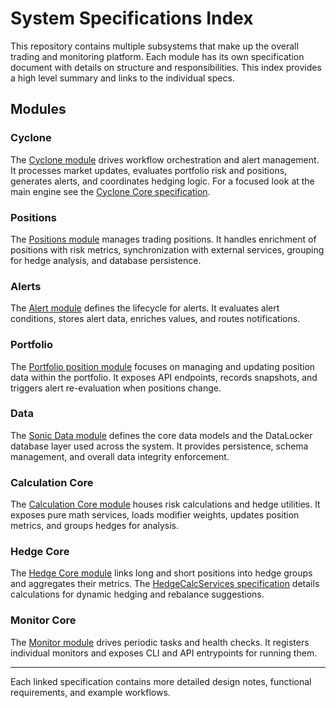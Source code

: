 # System Specifications Index

This repository contains multiple subsystems that make up the overall trading and monitoring platform.  Each module has its own specification document with details on structure and responsibilities. This index provides a high level summary and links to the individual specs.

## Modules

### Cyclone
The [Cyclone module](cyclone/cyclone_module_spec.md) drives workflow orchestration and alert management. It processes market updates, evaluates portfolio risk and positions, generates alerts, and coordinates hedging logic.
For a focused look at the main engine see the [Cyclone Core specification](cyclone/cyclone_core_spec.md).

### Positions
The [Positions module](positions/position_module_spec.md) manages trading positions. It handles enrichment of positions with risk metrics, synchronization with external services, grouping for hedge analysis, and database persistence.

### Alerts
The [Alert module](alert_core/alert_module_spec.md) defines the lifecycle for alerts. It evaluates alert conditions, stores alert data, enriches values, and routes notifications.

### Portfolio
The [Portfolio position module](portfolio/position_module_spec.md) focuses on managing and updating position data within the portfolio. It exposes API endpoints, records snapshots, and triggers alert re-evaluation when positions change.

### Data
The [Sonic Data module](data/sonic_data_module_spec.md) defines the core data models and the DataLocker database layer used across the system. It provides persistence, schema management, and overall data integrity enforcement.

### Calculation Core
The [Calculation Core module](calc_core/calculation_module_spec.md) houses risk calculations and hedge utilities. It exposes pure math services, loads modifier weights, updates position metrics, and groups hedges for analysis.

### Hedge Core
The [Hedge Core module](hedge_core/hedge_core_module_spec.md) links long and short positions into hedge groups and aggregates their metrics.
The [HedgeCalcServices specification](hedge_core/hedge_calc_services_spec.md) details calculations for dynamic hedging and rebalance suggestions.

### Monitor Core
The [Monitor module](monitor/monitor_module_spec.md) drives periodic tasks and health checks. It registers individual monitors and exposes CLI and API entrypoints for running them.

---

Each linked specification contains more detailed design notes, functional requirements, and example workflows.
